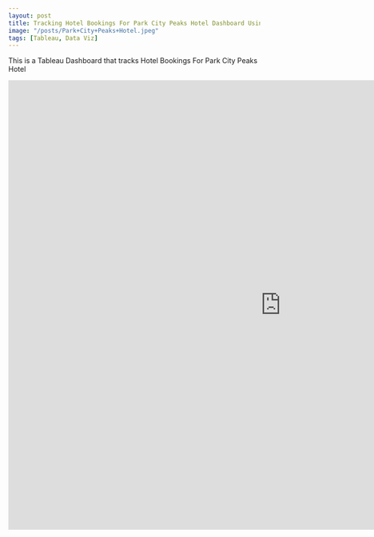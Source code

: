 ```yaml
---
layout: post
title: Tracking Hotel Bookings For Park City Peaks Hotel Dashboard Using Tableau
image: "/posts/Park+City+Peaks+Hotel.jpeg"
tags: [Tableau, Data Viz]
---
```

This is a Tableau Dashboard that tracks Hotel Bookings For Park City Peaks Hotel
<iframe seamless frameborder="0" src="https://public.tableau.com/views/HotelBookings_17231926384270/HotelBookingsDashboard?:embed=yes&:display_count=yes&:showVizHome=no" width = '1090' height = '900'></iframe>
